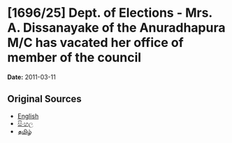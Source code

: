 # [1696/25] Dept. of Elections - Mrs. A. Dissanayake of the Anuradhapura M/C has vacated her office of member of the council

**Date:** 2011-03-11

## Original Sources

- [English](https://documents.gov.lk/view/extra-gazettes/2011/3/1696-25_E.pdf)
- [සිංහල](https://documents.gov.lk/view/extra-gazettes/2011/3/1696-25_S.pdf)
- [தமிழ்](https://documents.gov.lk/view/extra-gazettes/2011/3/1696-25_T.pdf)
